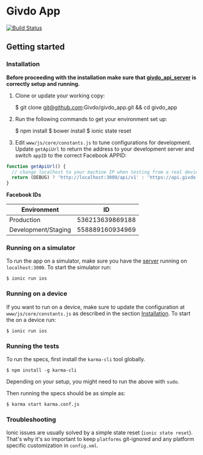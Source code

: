 # Givdo App

[![Build Status](https://semaphoreci.com/api/v1/projects/6e4dc645-8ccc-42af-8e79-720fa7afd1e2/654778/badge.svg)](https://semaphoreci.com/chjunior/givdo_app)

## Getting started
### Installation

**Before proceeding with the installation make sure that [givdo_api_server](https://github.com/Givdo/givdo_api_server) is correctly setup and running.**

1) Clone or update your working copy:

    $ git clone git@github.com:Givdo/givdo_app.git && cd givdo_app

2) Run the following commands to get your environment set up:

    $ npm install
    $ bower install
    $ ionic state reset

3) Edit `www/js/core/constants.js` to tune configurations for development. Update `getApiUrl` to return the address to your development server and switch `appID` to the correct Facebook APPID:

```javascript
function getApiUrl() {
  // change localhost to your machine IP when testing from a real device.
  return (DEBUG) ? 'http://localhost:3000/api/v1' : 'https://api.givdo.com/api/v1';
}
```

**Facebook IDs**

| Environment | ID |
| ------------ | ----------------- |
| Production | 536213639869188 |
| Development/Staging | 558889160934969 |


### Running on a simulator

To run the app on a simulator, make sure you have the [server](https://github.com/Givdo/givdo_api_server) running on `localhost:3000`. To start the simulator run:

    $ ionic run ios

### Running on a device

If you want to run on a device, make sure to update the configuration at `www/js/core/constants.js` as described in the section [Installation](#Installation). To start the on a device run:

    $ ionic run ios

### Running the tests

To run the specs, first install the `karma-cli` tool globally.

    $ npm install -g karma-cli

Depending on your setup, you might need to run the above with `sudo`.

Then running the specs should be as simple as:

    $ karma start karma.conf.js

### Troubleshooting

Ionic issues are usually solved by a simple state reset (`ionic state reset`). That's why it's so important to keep `platforms` git-ignored and any platform specific customization in `config.xml`.
